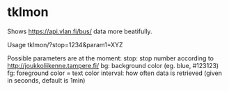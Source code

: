 # tklmon

Shows https://api.vlan.fi/bus/ data more beatifully.

Usage
  tklmon/?stop=1234&param1=XYZ

Possible parameters are at the moment:
  stop: stop number according to http://joukkoliikenne.tampere.fi/
  bg: background color (eg. blue, #123123)
  fg: foreground color = text color
  interval: how often data is retrieved (given in seconds, default is 1min)
